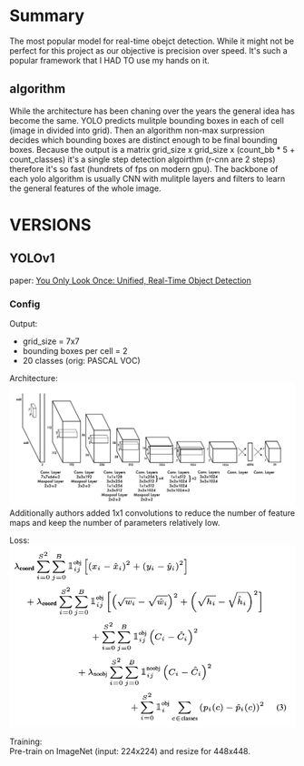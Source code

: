 # Summary
The most popular model for real-time obejct detection. While it might not be perfect for this project as our objective is precision over speed. It's such a popular framework that I HAD TO use my hands on it.  

## algorithm

While the architecture has been chaning over the years the general idea has become the same. YOLO predicts mulitple bounding boxes in each of cell (image in divided into grid). Then an algorithm non-max surpression decides which bounding boxes are distinct enough to be final bounding boxes. Because the output is a matrix grid_size x grid_size x (count_bb * 5 + count_classes) it's a single step detection algoirthm (r-cnn are 2 steps) therefore it's so fast (hundrets of fps on modern gpu). The backbone of each yolo algorithm is usually CNN with mulitple layers and filters to learn the general features of the whole image.

# VERSIONS
## YOLOv1
paper: [You Only Look Once: Unified, Real-Time Object Detection](https://arxiv.org/abs/1506.02640) 

### Config
Output:
- grid_size = 7x7
- bounding boxes per cell = 2 
- 20 classes (orig: PASCAL VOC)

Architecture:  
![alt text](resources/yolov1-arch1.png "Arch")  
Additionally authors added 1x1 convolutions to reduce the number of feature maps and keep the number of parameters relatively low.

Loss:
![alt text](resources/yolov1-loss1.png "Arch")  


Training:  
Pre-train on ImageNet (input: 224x224) and resize for 448x448.
